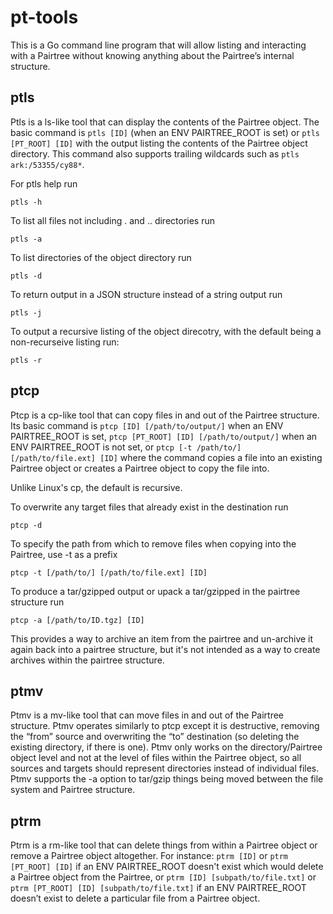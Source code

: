 # pt-tools

This is a Go command line program that will allow listing and interacting with a Pairtree without knowing anything about the Pairtree’s internal structure. 

## ptls 

Ptls is a ls-like tool that can display the contents of the Pairtree object. The basic command is `ptls [ID]` (when an ENV PAIRTREE_ROOT is set) or `ptls [PT_ROOT] [ID]` with the output listing the contents of the Pairtree object directory. This command also supports trailing wildcards such as `ptls ark:/53355/cy88*`.

For ptls help run 

    ptls -h

To list all files not including . and .. directories run 

    ptls -a

To list directories of the object directory run 

    ptls -d

To return output in a JSON structure instead of a string output run 

    ptls -j

To output a recursive listing of the object direcotry, with the default being a non-recurseive listing run: 

    ptls -r

## ptcp

Ptcp is a cp-like tool that can copy files in and out of the Pairtree structure. Its basic command is  `ptcp [ID] [/path/to/output/]` when an ENV PAIRTREE_ROOT is set, `ptcp [PT_ROOT] [ID] [/path/to/output/]` when an ENV PAIRTREE_ROOT is not set, or `ptcp [-t /path/to/] [/path/to/file.ext] [ID]` where the command copies a file into an existing Pairtree object or creates a Pairtree object to copy the file into.

Unlike Linux's cp, the default is recursive. 

To overwrite any target files that already exist in the destination run 

    ptcp -d

To specify the path from which to remove files when copying into the Pairtree, use -t as a prefix 

    ptcp -t [/path/to/] [/path/to/file.ext] [ID]

To produce a tar/gzipped output or upack a tar/gzipped in the pairtree structure run 

    ptcp -a [/path/to/ID.tgz] [ID]

This provides a way to archive an item from the pairtree and un-archive it again back into a pairtree structure, but it's not intended as a way to create archives within the pairtree structure. 

## ptmv

Ptmv is a mv-like tool that can move files in and out of the Pairtree structure. Ptmv operates similarly to ptcp except it is destructive, removing the “from” source and overwriting the “to” destination (so deleting the existing directory, if there is one). Ptmv only works on the directory/Pairtree object level and not at the level of files within the Pairtree object, so all sources and targets should represent directories instead of individual files. Ptmv supports the -a option to tar/gzip things being moved between the file system and Pairtree structure.

## ptrm

Ptrm is a rm-like tool that can delete things from within a Pairtree object or remove a Pairtree object altogether. For instance: `ptrm [ID]` or `ptrm [PT_ROOT] [ID]` if an ENV PAIRTREE_ROOT doesn't exist which would delete a Pairtree object from the Pairtree, or `ptrm [ID] [subpath/to/file.txt]` or `ptrm [PT_ROOT] [ID] [subpath/to/file.txt]` if an ENV PAIRTREE_ROOT doesn’t exist to delete a particular file from a Pairtree object.
